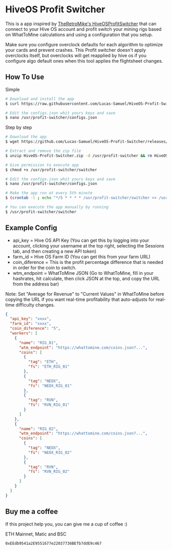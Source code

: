 # HiveOS Profit Switcher
This is a app inspired by [TheRetroMike's HiveOSProfitSwitcher](https://github.com/TheRetroMike/HiveOSProfitSwitcher) that can connect to your Hive OS account and profit switch your mining rigs based on WhatToMine calculations and using a configuration that you setup.

Make sure you configure overclock defaults for each algorithm to optimize your cards and prevent crashes. This Profit switcher doesn't apply overclocks itself, but overclocks will get reapplied by hive os if you configure algo default ones when this tool applies the flightsheet changes.

## How To Use
Simple
```bash
# Download and install the app
$ curl https://raw.githubusercontent.com/Lucas-Samuel/HiveOS-Profit-Switcher/master/installer.sh | bash

# Edit the configs.json whit yours keys and save
$ nano /usr/profit-switcher/configs.json
```

Step by step
```bash
# Download the app
$ wget https://github.com/Lucas-Samuel/HiveOS-Profit-Switcher/releases/latest/download/HiveOS-Profit-Switcher.zip

# Extract and remove the zip file
$ unzip HiveOS-Profit-Switcher.zip -d /usr/profit-switcher && rm HiveOS-Profit-Switcher.zip

# Give permission to execute app
$ chmod +x /usr/profit-switcher/switcher

# Edit the configs.json whit yours keys and save
$ nano /usr/profit-switcher/configs.json

# Make the app run at every 5th minute
$ (crontab -l ; echo "*/5 * * * * /usr/profit-switcher/switcher >> /usr/profit-switcher/switcher.log") | crontab -

# You can execute the app manually by running
$ /usr/profit-switcher/switcher
```

## Example Config

- api_key = Hive OS API Key (You can get this by logging into your account, clicking your username at the top right, selecting the Sessions tab, and then creating a new API token)
- farm_id = Hive OS Farm ID (You can get this from your farm URL)
- coin_diference = This is the profit percentage difference that is needed in order for the coin to switch.
- wtm_endpoint = WhatToMine JSON (Go to WhatToMine, fill in your hashrates, hit calculate, then click JSON at the top, and copy the URL from the address bar)

Note: Set "Average for Revenue" to "Current Values" in WhatToMine before copying the URL if you want real-time profitability that auto-adjusts for real-time difficulty changes.

```json
{
  "api_key": "xxxx",
  "farm_id": "xxxx",
  "coin_diference": "5",
  "workers": [
    {
      "name": "RIG_01",
      "wtm_endpoint": "https://whattomine.com/coins.json?...",
      "coins": [
        {
          "tag": "ETH",
          "fs": "ETH_RIG_01"
        },
        {
          "tag": "NEOX",
          "fs": "NEOX_RIG_01"
        },
        {
          "tag": "RVN",
          "fs": "RVN_RIG_01"
        }
      ]
    },
    {
      "name": "RIG_02",
      "wtm_endpoint": "https://whattomine.com/coins.json?...",
      "coins": [
        {
          "tag": "NEOX",
          "fs": "NEOX_RIG_02"
        },
        {
          "tag": "RVN",
          "fs": "RVN_RIG_02"
        }
      ]
    }
  ]
}
```

## Buy me a coffee
If this project help you, you can give me a cup of coffee :)

ETH Mainnet, Matic and BSC

```
0xEEdb9541a2E9551677e22037736BEfb7ddE9c467
```